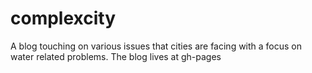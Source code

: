 # complexcity
A blog touching on various issues that cities are facing with a focus on water related problems.
The blog lives at gh-pages
